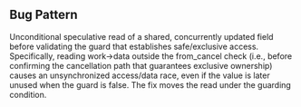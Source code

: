 ## Bug Pattern

Unconditional speculative read of a shared, concurrently updated field before validating the guard that establishes safe/exclusive access. Specifically, reading work->data outside the from_cancel check (i.e., before confirming the cancellation path that guarantees exclusive ownership) causes an unsynchronized access/data race, even if the value is later unused when the guard is false. The fix moves the read under the guarding condition.
